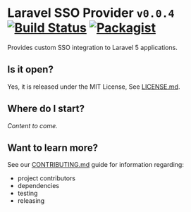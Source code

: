 
# Laravel SSO Provider `v0.0.4` [![Build Status](https://travis-ci.org/dbtedman/laravel-sso-provider.svg?branch=master)](https://travis-ci.org/dbtedman/laravel-sso-provider) [![Packagist](https://img.shields.io/packagist/v/dbtedman/laravel-sso-provider.svg)](https://packagist.org/packages/dbtedman/laravel-sso-provider)

Provides custom SSO integration to Laravel 5 applications.

## Is it open?

Yes, it is released under the MIT License, See [LICENSE.md](LICENSE.md).

## Where do I start?

*Content to come.*

## Want to learn more?

See our [CONTRIBUTING.md](CONTRIBUTING.md) guide for information regarding:

* project contributors
* dependencies
* testing
* releasing
